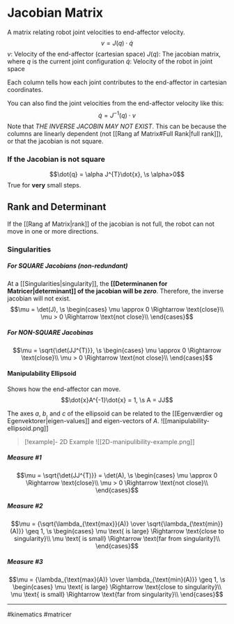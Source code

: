 # Jacobian Matrix
A matrix relating robot joint velocities to end-affector velocity.
$$v = J(q) \cdot \dot{q}$$
$v$: Velocity of the end-affector (cartesian space)
$J(q)$: The jacobian matrix, where $q$ is the current joint configuration
$\dot{q}$: Velocity of the robot in joint space

Each column tells how each joint contributes to the end-affector in cartesian coordinates.

You can also find the joint velocities from the end-affector velocity like this:
$$\dot{q} = J^{-1}(q) \cdot v$$
Note that *THE INVERSE JACOBIN MAY NOT EXIST*. This can be because the columns are linearly dependent (not [[Rang af Matrix#Full Rank|full rank]]), or that the jacobian is not square.

### If the Jacobian is not square
$$\dot{q} = \alpha J^{T}\dot{x}, \s \alpha>0$$
True for **very** small steps.

## Rank and Determinant
If the [[Rang af Matrix|rank]] of the jacobian is not full, the robot can not move in one or more directions.

### Singularities

##### For SQUARE Jacobians (non-redundant)
At a [[Singularities|singularity]], the **[[Determinanen for Matricer|determinant]] of the jacobian will be *zero***. Therefore, the inverse jacobian will not exist.
$$\mu = \det(J), \s 
\begin{cases} 
\mu \approx 0 \Rightarrow \text{close}\\
\mu > 0 \Rightarrow \text{not close}\\
\end{cases}$$

##### For NON-SQUARE Jacobinas
$$\mu = \sqrt{\det(JJ^{T)}}, \s 
\begin{cases} 
\mu \approx 0 \Rightarrow \text{close}\\
\mu > 0 \Rightarrow \text{not close}\\
\end{cases}$$

#### Manipulability Ellipsoid
Shows how the end-affector can move.
$$\dot{x}A^{-1}\dot{x} = 1, \s A = JJ$$

The axes $a$, $b$, and $c$ of the ellipsoid can be related to the [[Egenværdier og Egenvektorer|eigen-values]] and eigen-vectors of $A$.
![[manipulability-ellipsoid.png]]

>[!example]- 2D Example
>![[2D-manipulibility-example.png]]

##### Measure #1
$$\mu = \sqrt{\det(JJ^{T)}} = \det(A), \s 
\begin{cases} 
\mu \approx 0 \Rightarrow \text{close}\\
\mu > 0 \Rightarrow \text{not close}\\
\end{cases}$$

##### Measure #2
$$\mu = {\sqrt{\lambda_{\text{max}}(A)} \over \sqrt{\lambda_{\text{min}}(A)}} \geq 1, \s 
\begin{cases} 
\mu \text{ is large} \Rightarrow \text{close to singularity}\\
\mu \text{ is small} \Rightarrow \text{far from singularity}\\
\end{cases}$$

##### Measure #3
$$\mu = {\lambda_{\text{max}(A)} \over \lambda_{\text{min}(A)}} \geq 1, \s 
\begin{cases} 
\mu \text{ is large} \Rightarrow \text{close to singularity}\\
\mu \text{ is small} \Rightarrow \text{far from singularity}\\
\end{cases}$$

---
#kinematics #matricer